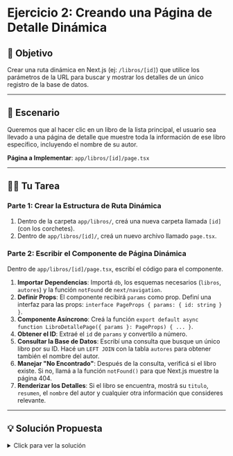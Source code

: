 # Ejercicio 2: Creando una Página de Detalle Dinámica

## 🎯 Objetivo

Crear una ruta dinámica en Next.js (ej: `/libros/[id]`) que utilice los parámetros de la URL para buscar y mostrar los detalles de un único registro de la base de datos.

---

## 📖 Escenario

Queremos que al hacer clic en un libro de la lista principal, el usuario sea llevado a una página de detalle que muestre toda la información de ese libro específico, incluyendo el nombre de su autor.

**Página a Implementar**: `app/libros/[id]/page.tsx`

---

## 🏋️‍♀️ Tu Tarea

### Parte 1: Crear la Estructura de Ruta Dinámica

1.  Dentro de la carpeta `app/libros/`, creá una nueva carpeta llamada `[id]` (con los corchetes).
2.  Dentro de `app/libros/[id]/`, creá un nuevo archivo llamado `page.tsx`.

### Parte 2: Escribir el Componente de Página Dinámica

Dentro de `app/libros/[id]/page.tsx`, escribí el código para el componente.

1.  **Importar Dependencias**: Importá `db`, los esquemas necesarios (`libros`, `autores`) y la función `notFound` de `next/navigation`.
2.  **Definir Props**: El componente recibirá `params` como prop. Definí una interfaz para las props: `interface PageProps { params: { id: string } }`.
3.  **Componente Asíncrono**: Creá la función `export default async function LibroDetallePage({ params }: PageProps) { ... }`.
4.  **Obtener el ID**: Extraé el `id` de `params` y convertilo a número.
5.  **Consultar la Base de Datos**: Escribí una consulta que busque un único libro por su ID. Hacé un `LEFT JOIN` con la tabla `autores` para obtener también el nombre del autor.
6.  **Manejar "No Encontrado"**: Después de la consulta, verificá si el libro existe. Si no, llamá a la función `notFound()` para que Next.js muestre la página 404.
7.  **Renderizar los Detalles**: Si el libro se encuentra, mostrá su `titulo`, `resumen`, el `nombre` del autor y cualquier otra información que consideres relevante.

---

## 💡 Solución Propuesta

<details>
<summary>Click para ver la solución</summary>

**`app/libros/[id]/page.tsx`**

```typescript
import { db } from '@/lib/db';
import { libros, autores } from '@/lib/db/schema';
import { eq } from 'drizzle-orm';
import { notFound } from 'next/navigation';
import Link from 'next/link';

interface PageProps {
  params: { id: string };
}

// Este Server Component recibe el ID de la URL a través de params
export default async function LibroDetallePage({ params }: PageProps) {
  const libroId = parseInt(params.id, 10);

  // 1. Consulta a la DB usando el ID, con un JOIN para traer el nombre del autor
  const libro = await db
    .select({
      titulo: libros.titulo,
      resumen: libros.resumen,
      isbn: libros.isbn,
      paginas: libros.paginas,
      fechaPublicacion: libros.fechaPublicacion,
      autorNombre: autores.nombre,
    })
    .from(libros)
    .leftJoin(autores, eq(libros.autorId, autores.id))
    .where(eq(libros.id, libroId))
    .then((results) => results[0]); // .then() para obtener el primer resultado o undefined

  // 2. Si la consulta no devuelve nada, mostramos la página 404
  if (!libro) {
    notFound();
  }

  return (
    <div className="container mx-auto py-8 max-w-3xl">
      <Link href="/libros" className="text-blue-500 hover:underline mb-6 block">
        &larr; Volver a la lista de libros
      </Link>

      <article className="prose lg:prose-xl">
        {/* 3. Renderizado de los detalles del libro */}
        <h1>{libro.titulo}</h1>
        <p className="lead text-gray-600">por {libro.autorNombre || 'Autor desconocido'}</p>
        
        {libro.resumen && <p>{libro.resumen}</p>}

        <div className="mt-8 p-4 border-t">
          <h3 className="text-lg font-semibold">Detalles Adicionales</h3>
          <ul>
            {libro.isbn && <li><strong>ISBN:</strong> {libro.isbn}</li>}
            {libro.paginas && <li><strong>Páginas:</strong> {libro.paginas}</li>}
            {libro.fechaPublicacion && <li><strong>Publicado en:</strong> {libro.fechaPublicacion}</li>}
          </ul>
        </div>
      </article>
    </div>
  );
}
```

</details>
